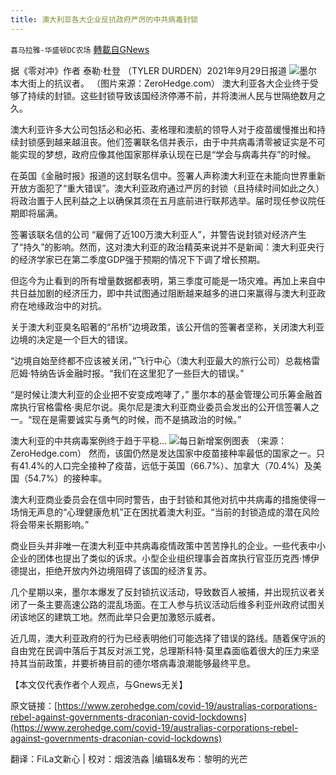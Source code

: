 ```yaml
---
title: 澳大利亚各大企业反抗政府严厉的中共病毒封锁
---
```

`喜马拉雅-华盛顿DC农场` [轉載自GNews](https://gnews.org/zh-hans/1578334/)

据《零对冲》作者 泰勒·杜登 （TYLER DURDEN）2021年9月29日报道
![](https://assets.gnews.org/wp-content/uploads/2021/10/Picture1.png)墨尔本大街上的抗议者。 （图片来源：ZeroHedge.com）
澳大利亚各大企业终于受够了持续的封锁。这些封锁导致该国经济停滞不前，并将澳洲人民与世隔绝数月之久。

澳大利亚许多大公司包括必和必拓、麦格理和澳航的领导人对于疫苗缓慢推出和持续封锁感到越来越沮丧。他们签署联名信并表示，由于中共病毒清零被证实是不可能实现的梦想，政府应像其他国家那样承认现在已是“学会与病毒共存”的时候。

在英国《金融时报》报道的这封联名信中。签署人声称澳大利亚在未能向世界重新开放方面犯了“重大错误”。澳大利亚政府通过严厉的封锁（且持续时间如此之久）将政治置于人民利益之上以确保其须在五月底前进行联邦选举。届时现任参议院任期即将届满。

签署该联名信的公司 “雇佣了近100万澳大利亚人”，并警告说封锁对经济产生了“持久”的影响。然而，这对澳大利亚的政治精英来说并不是新闻：澳大利亚央行的经济学家已在第二季度GDP强于预期的情况下下调了增长预期。

但迄今为止看到的所有增量数据都表明，第三季度可能是一场灾难。再加上来自中共日益加剧的经济压力，即中共试图通过阻断越来越多的进口来赢得与澳大利亚政府在地缘政治中的对抗。

关于澳大利亚臭名昭著的“吊桥”边境政策，该公开信的签署者坚称，关闭澳大利亚边境的决定是一个巨大的错误。

“边境自始至终都不应该被关闭，”飞行中心（澳大利亚最大的旅行公司）总裁格雷厄姆·特纳告诉金融时报。“我们在这里犯了一些巨大的错误。”

“是时候让澳大利亚的企业把不安变成咆哮了，” 墨尔本的基金管理公司乐筹金融首席执行官格雷格·奥尼尔说。奥尔尼是澳大利亚商业委员会发出的公开信签署人之一。“现在是需要诚实与勇气的时候，而不是搞政治的时候。”

澳大利亚的中共病毒案例终于趋于平稳…
![](https://assets.gnews.org/wp-content/uploads/2021/10/Picture2-4.png)每日新增案例图表 （来源：ZeroHedge.com）
然而，该国仍然是发达国家中疫苗接种率最低的国家之一。只有41.4%的人口完全接种了疫苗，远低于英国（66.7%）、加拿大（70.4%）及美国（54.7%）的接种率。

澳大利亚商业委员会在信中同时警告，由于封锁和其他对抗中共病毒的措施使得一场悄无声息的“心理健康危机”正在困扰着澳大利亚。“当前的封锁造成的潜在风险将会带来长期影响。”

商业巨头并非唯一在澳大利亚中共病毒疫情政策中苦苦挣扎的企业。一些代表中小企业的团体也提出了类似的诉求。小型企业组织理事会首席执行官亚历克西·博伊德提出，拒绝开放内外边境阻碍了该国的经济复苏。

几个星期以来，墨尔本爆发了反封锁抗议活动，导致数百人被捕，并出现抗议者关闭了一条主要高速公路的混乱场面。在工人参与抗议活动后维多利亚州政府试图关闭该地区的建筑工地。然而此举只会更加激怒示威者。

近几周，澳大利亚政府的行为已经表明他们可能选择了错误的路线。随着保守派的自由党在民调中落后于其反对派工党，总理斯科特·莫里森面临着很大的压力来坚持其当前政策，并要祈祷目前的德尔塔病毒浪潮能够最终平息。

【本文仅代表作者个人观点，与Gnews无关】

原文链接：[https://www.zerohedge.com/covid-19/australias-corporations-rebel-against-governments-draconian-covid-lockdowns](https://www.zerohedge.com/covid-19/australias-corporations-rebel-against-governments-draconian-covid-lockdowns)

翻译：FiLa文新心 | 校对：烟波浩淼 |编辑&发布：黎明的光芒
